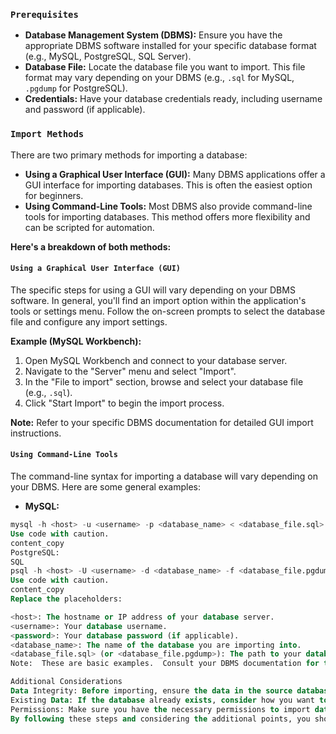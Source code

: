 ### ` Prerequisites `

* **Database Management System (DBMS):** Ensure you have the appropriate DBMS software installed for your specific database format (e.g., MySQL, PostgreSQL, SQL Server).
* **Database File:** Locate the database file you want to import. This file format may vary depending on your DBMS (e.g., `.sql` for MySQL, `.pgdump` for PostgreSQL).
* **Credentials:**  Have your database credentials ready, including username and password (if applicable).

### ` Import Methods `

There are two primary methods for importing a database:

* **Using a Graphical User Interface (GUI):** Many DBMS applications offer a GUI interface for importing databases.  This is often the easiest option for beginners. 
* **Using Command-Line Tools:**  Most DBMS also provide command-line tools for importing databases. This method offers more flexibility and can be scripted for automation.

**Here's a breakdown of both methods:**

#### ` Using a Graphical User Interface (GUI) `

The specific steps for using a GUI will vary depending on your DBMS software.  In general, you'll find an import option within the application's  tools or settings menu.  Follow the on-screen prompts to select the database file and configure any import settings.

**Example (MySQL Workbench):**

1. Open MySQL Workbench and connect to your database server.
2. Navigate to the "Server" menu and select "Import".
3. In the "File to import" section, browse and select your database file (e.g., `.sql`).
4. Click "Start Import" to begin the import process.

**Note:** Refer to your specific DBMS documentation for detailed GUI import instructions.

#### ` Using Command-Line Tools `

The command-line syntax for importing a database will vary depending on your DBMS. Here are some general examples:

* **MySQL:**

```sql
mysql -h <host> -u <username> -p <database_name> < <database_file.sql>
Use code with caution.
content_copy
PostgreSQL:
SQL
psql -h <host> -U <username> -d <database_name> -f <database_file.pgdump>
Use code with caution.
content_copy
Replace the placeholders:

<host>: The hostname or IP address of your database server.
<username>: Your database username.
<password>: Your database password (if applicable).
<database_name>: The name of the database you are importing into.
<database_file.sql> (or <database_file.pgdump>): The path to your database file.
Note:  These are basic examples.  Consult your DBMS documentation for the complete syntax and available options for your specific command-line tool.

Additional Considerations
Data Integrity: Before importing, ensure the data in the source database is consistent and free of errors.
Existing Data: If the database already exists, consider how you want to handle existing data. You may choose to overwrite, append, or perform a selective import.
Permissions: Make sure you have the necessary permissions to import data into the target database.
By following these steps and considering the additional points, you should be able to successfully import your database.
